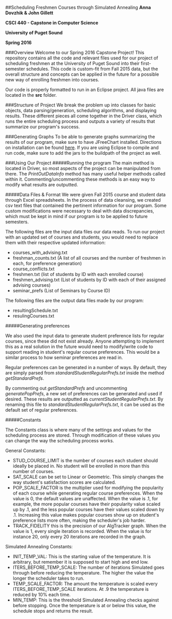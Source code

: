 ##Scheduling Freshmen Courses through Simulated Annealing
**Anna Dovzhik & John Gillett**

**CSCI 440 - Capstone in Computer Science**

**University of Puget Sound**

**Spring 2016**

###Overview
Welcome to our Spring 2016 Capstone Project! This repository contains all the code and relevant files used for our project of scheduling freshmen at the University of Puget Sound into their first-semester schedules. This code is custom-fit from Fall 2015 data, but the overall structure and concepts can be applied in the future for a possible new way of enrolling freshmen into courses.

Our code is properly formatted to run in an Eclipse project. All java files are located in the **src** folder. 

###Structure of Project
We break the problem up into classes for basic objects, data parsing/generation, scheduling algorithms, and displaying results. These different pieces all come together in the Driver class, which runs the entire scheduling process and outputs a variety of results that summarize our program's success.

###Generating Graphs
To be able to generate graphs summarizing the results of our program, make sure to have JFreeChart installed. Directions on installation can be found 
[here](http://www.tutorialspoint.com/jfreechart/jfreechart_installation.htm). If you are using Eclipse to compile and run code, make sure to add the jars to the buildpath of the project as well.

###Using Our Project
#####Running the program
The main method is located in Driver, so most aspects of the project can be manipulated from there. 
The *PrintOutDataInfo* method has many useful helper methods called within it. Commenting/uncommenting these methods is an easy way to modify what results are outputted. 

#####Data Files & Format
We were given Fall 2015 course and student data through Excel spreadsheets. In the process of data cleansing, we created csv text files that contained the pertinent information for our program. Some custom modifications were necessary to deal with data discrepancies, which must be kept in mind if our program is to be applied to future semesters. 

The following files are the input data files our data reads. To run our project with an updated set of courses and students, you would need to replace them with their respective updated information:
 
* courses\_with_advising.txt
* freshman_counts.txt (A list of all courses and the number of freshmen in each, for preference generation)
* course_conflicts.txt
* freshmen.txt (list of students by ID with each enrolled course)
* freshmen_advising.txt (List of students by ID with each of their assigned advising courses)
* seminar_prefs (List of Seminars by Course ID)

The following files are the output data files made by our program:

* resultingSchedule.txt
* resulingCourses.txt

#####Generating preferences

We also used the input data to generate student preference lists for regular courses, since these did not exist already. Anyone attempting to implement this as a real solution in the future would need to modify/write code to support reading in student's regular course preferences. This would be a similar process to how seminar preferences are read in.

Regular preferences can be generated in a number of ways. By default, they are simply parsed from *standardStudentRegularPrefs.txt* inside the method *getStandardPrefs*. 

By commenting out *getStandardPrefs* and uncommenting *generatePopPrefs*, a new set of preferences can be generated and used if desired. These results are outputted as *currentStudentRegularPrefs.txt*. By renaming this file to *standardStudentRegularPrefs.txt*, it can be used as the default set of regular preferences.

#####Constants

The Constants class is where many of the settings and values for the scheduling process are stored. Through modification of these values you can change the way the scheduling process works.

General Constants:

* STUD_COURSE_LIMIT is the number of courses each student should ideally be placed in. No student will be enrolled in more than this number of courses.
* SAT_SCALE can be set to Linear or Geometric. This simply changes the way student's satisfaction scores are calculated. 
* POP_SCALE_FACTOR is the multiplier used for modifying the popularity of each course while generating regular course preferences. When the value is 0, the default values are unaffected. When the value is .1, for example, the more popular courses have their popularity value scaled up by .1, and the less popular courses have their values scaled down by .1. Increasing this value makes popular courses show up on student's preference lists more often, making the scheduler's job harder. 
* TRACK_FIDELITY this is the precision of our AlgTracker graph. When the value is 1, every single iteration is recorded. When the value is for instance 20, only every 20 iterations are recorded in the graph. 

Simulated Annealing Constants:

* INIT_TEMP_VAL: This is the starting value of the temperature. It is arbitrary, but remember it is supposed to start high and end low. 
* ITERS_BEFORE_TEMP_SCALE: The number of iterations Simulated goes through before reducing the temperature. The higher the value the longer the scheduler takes to run. 
* TEMP_SCALE_FACTOR: The amount the temperature is scaled every ITERS_BEFORE_TEMP_SCALE iterations. At .9 the temperature is reduced by 10% each time. 
* MIN_TEMP: This is the threshold Simulated Annealing checks against before stopping. Once the temperature is at or below this value, the schedule stops and returns the result.   
